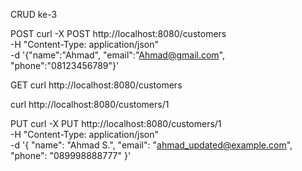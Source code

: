 CRUD ke-3

POST
curl -X POST http://localhost:8080/customers \
-H "Content-Type: application/json" \
-d '{"name":"Ahmad", "email":"Ahmad@gmail.com", "phone":"08123456789"}'

GET
curl http://localhost:8080/customers

curl http://localhost:8080/customers/1

PUT
curl -X PUT http://localhost:8080/customers/1 \
-H "Content-Type: application/json" \
-d '{
  "name": "Ahmad S.",
  "email": "ahmad_updated@example.com",
  "phone": "089998888777"
}'